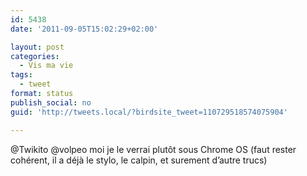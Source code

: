 ```yaml
---
id: 5438
date: '2011-09-05T15:02:29+02:00'

layout: post
categories:
  - Vis ma vie
tags:
  - tweet
format: status
publish_social: no
guid: 'http://tweets.local/?birdsite_tweet=110729518574075904'

---
```


@Twikito @volpeo moi je le verrai plutôt sous Chrome OS (faut rester cohérent, il a déjà le stylo, le calpin, et surement d’autre trucs)
